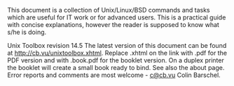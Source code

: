 This document is a collection of Unix/Linux/BSD commands and tasks which are useful for IT work
or for advanced users. This is a practical guide with concise explanations, however the reader is
supposed to know what s/he is doing.

Unix Toolbox revision 14.5
The latest version of this document can be found at http://cb.vu/unixtoolbox.xhtml. Replace .xhtml
on the link with .pdf for the PDF version and with .book.pdf for the booklet version. On a duplex
printer the booklet will create a small book ready to bind. See also the about page.
Error reports and comments are most welcome - c@cb.vu Colin Barschel.
